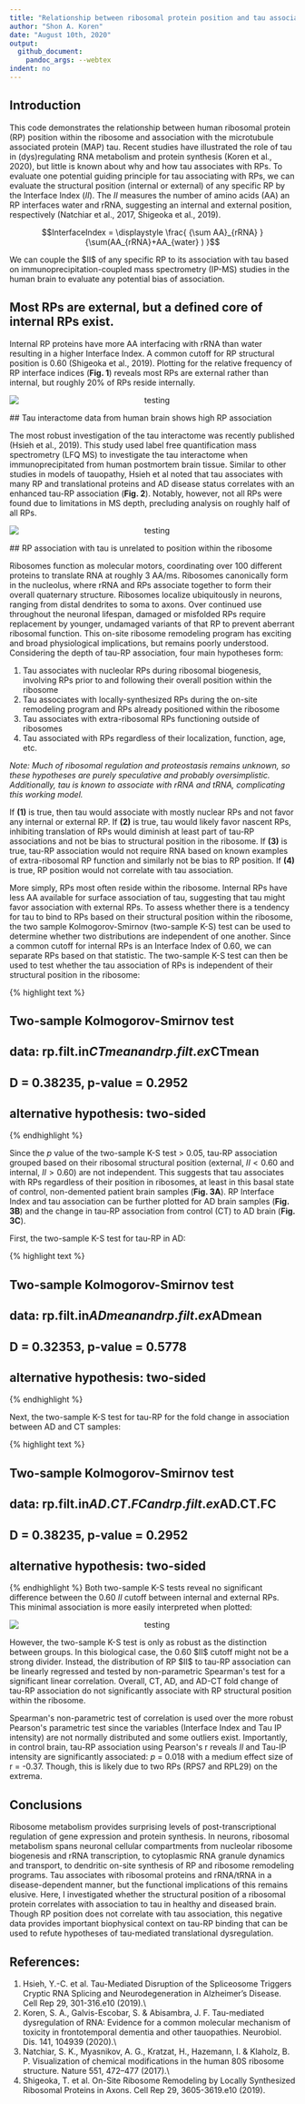 ```yaml
---
title: "Relationship between ribosomal protein position and tau association in Alzheimer's disease"
author: "Shon A. Koren"
date: "August 10th, 2020"
output:
  github_document:
    pandoc_args: --webtex
indent: no
---
```




## Introduction
This code demonstrates the relationship between human ribosomal protein (RP) position within the ribosome and association with the microtubule associated protein (MAP) tau. Recent studies have illustrated the role of tau in (dys)regulating RNA metabolism and protein synthesis (Koren et al., 2020), but little is known about why and how tau associates with RPs. To evaluate one potential guiding principle for tau associating with RPs, we can evaluate the structural position (internal or external) of any specific RP by the Interface Index ($II$). The $II$ measures the number of amino acids (AA) an RP interfaces water and rRNA, suggesting an internal and external position, respectively (Natchiar et al., 2017, Shigeoka et al., 2019).

<p align="center">
$$InterfaceIndex = \displaystyle \frac{ {\sum AA}_{rRNA} } {\sum(AA_{rRNA}+AA_{water} ) }$$
</p>
We can couple the $II$ of any specific RP to its association with tau based on immunoprecipitation-coupled mass spectrometry (IP-MS) studies in the human brain to evaluate any potential bias of association.

## Most RPs are external, but a defined core of internal RPs exist.
Internal RP proteins have more AA interfacing with rRNA than water resulting in a higher Interface Index. A common cutoff for RP structural position is 0.60 (Shigeoka et al., 2019). Plotting for the relative frequency of RP interface indices (**Fig. 1**) reveals most RPs are external rather than internal, but roughly 20% of RPs reside internally.
<p align="center">
<img src="/figs/Tau-RP-Structure/unnamed-chunk-1-1.png" title="testing" alt="testing" style="display: block; margin: auto;" />
</p>
## Tau interactome data from human brain shows high RP association

The most robust investigation of the tau interactome was recently published (Hsieh et al., 2019). This study used label free quantification mass spectrometry (LFQ MS) to investigate the tau interactome when immunoprecipitated from human postmortem brain tissue. Similar to other studies in models of tauopathy, Hsieh et al noted that tau associates with many RP and translational proteins and AD disease status correlates with an enhanced tau-RP association (**Fig. 2**). Notably, however, not all RPs were found due to limitations in MS depth, precluding analysis on roughly half of all RPs.
<p align="center">
<img src="/figs/Tau-RP-Structure/unnamed-chunk-2-1.png" title="testing" alt="testing" style="display: block; margin: auto;" />
</p>
## RP association with tau is unrelated to position within the ribosome

Ribosomes function as molecular motors, coordinating over 100 different proteins to translate RNA at roughly 3 AA/ms. Ribosomes canonically form in the nucleolus, where rRNA and RPs associate together to form their overall quaternary structure. Ribosomes localize ubiquitously in neurons, ranging from distal dendrites to soma to axons. Over continued use throughout the neuronal lifespan, damaged or misfolded RPs require replacement by younger, undamaged variants of that RP to prevent aberrant ribosomal function. This on-site ribosome remodeling program has exciting and broad physiological implications, but remains poorly understood. Considering the depth of tau-RP association, four main hypotheses form:
1. Tau associates with nucleolar RPs during ribosomal biogenesis, involving RPs prior to and following their overall position within the ribosome
2. Tau associates with locally-synthesized RPs during the on-site remodeling program and RPs already positioned within the ribosome
3. Tau associates with extra-ribosomal RPs functioning outside of ribosomes
4. Tau associated with RPs regardless of their localization, function, age, etc.

*Note: Much of ribosomal regulation and proteostasis remains unknown, so these hypotheses are purely speculative and probably oversimplistic. Additionally, tau is known to associate with rRNA and tRNA, complicating this working model.*

If **(1)** is true, then tau would associate with mostly nuclear RPs and not favor any internal or external RP. If **(2)** is true, tau would likely favor nascent RPs, inhibiting translation of RPs would diminish at least part of tau-RP associations and not be bias to structural position in the ribosome. If **(3)** is true, tau-RP association would not require RNA based on known examples of extra-ribosomal RP function and similarly not be bias to RP position. If **(4)** is true, RP position would not correlate with tau association.

More simply, RPs most often reside within the ribosome. Internal RPs have less AA available for surface association of tau, suggesting that tau might favor association with external RPs. To assess whether there is a tendency for tau to bind to RPs based on their structural position within the ribosome, the two sample Kolmogorov-Smirnov (two-sample K-S) test can be used to determine whether two distributions are independent of one another. Since a common cutoff for internal RPs is an Interface Index of 0.60, we can separate RPs based on that statistic. The two-sample K-S test can then be used to test whether the tau association of RPs is independent of their structural position in the ribosome:

{% highlight text %}
## 
## 	Two-sample Kolmogorov-Smirnov test
## 
## data:  rp.filt.in$CTmean and rp.filt.ex$CTmean
## D = 0.38235, p-value = 0.2952
## alternative hypothesis: two-sided
{% endhighlight %}

Since the *p* value of the two-sample K-S test > 0.05, tau-RP association grouped based on their ribosomal structural position (external, $II < 0.60$ and internal, $II > 0.60$) are not independent. This suggests that tau associates with RPs regardless of their position in ribosomes, at least in this basal state of control, non-demented patient brain samples (**Fig. 3A**). RP Interface Index and tau association can be further plotted for AD brain samples (**Fig. 3B**) and the change in tau-RP association from control (CT) to AD brain (**Fig. 3C**).

First, the two-sample K-S test for tau-RP in AD:

{% highlight text %}
## 
## 	Two-sample Kolmogorov-Smirnov test
## 
## data:  rp.filt.in$ADmean and rp.filt.ex$ADmean
## D = 0.32353, p-value = 0.5778
## alternative hypothesis: two-sided
{% endhighlight %}

Next, the two-sample K-S test for tau-RP for the fold change in association between AD and CT samples:

{% highlight text %}
## 
## 	Two-sample Kolmogorov-Smirnov test
## 
## data:  rp.filt.in$AD.CT.FC and rp.filt.ex$AD.CT.FC
## D = 0.38235, p-value = 0.2952
## alternative hypothesis: two-sided
{% endhighlight %}
Both two-sample K-S tests reveal no significant difference between the 0.60 $II$ cutoff between internal and external RPs. This minimal association is more easily interpreted when plotted:
<p align="center">
<img src="/figs/Tau-RP-Structure/unnamed-chunk-6-1.png" title="testing" alt="testing" style="display: block; margin: auto;" />
</p>
However, the two-sample K-S test is only as robust as the distinction between groups. In this biological case, the 0.60 $II$ cutoff might not be a strong divider. Instead, the distribution of RP $II$ to tau-RP association can be linearly regressed and tested by non-parametric Spearman's test for a significant linear correlation. Overall, CT, AD, and AD-CT fold change of tau-RP association do not significantly associate with RP structural position within the ribosome. 

Spearman's non-parametric test of correlation is used over the more robust Pearson's parametric test since the variables (Interface Index and Tau IP intensity) are not normally distributed and some outliers exist. Importantly, in control brain, tau-RP association using Pearson's r reveals $II$ and Tau-IP intensity are significantly associated: *p* = 0.018 with a medium effect size of r = -0.37. Though, this is likely due to two RPs (RPS7 and RPL29) on the extrema.

## Conclusions

Ribosome metabolism provides surprising levels of post-transcriptional regulation of gene expression and protein synthesis. In neurons, ribosomal metabolism spans neuronal cellular compartments from nucleolar ribosome biogenesis and rRNA transcription, to cytoplasmic RNA granule dynamics and transport, to dendritic on-site synthesis of RP and ribosome remodeling programs. Tau associates with ribosomal proteins and rRNA/tRNA in a disease-dependent manner, but the functional implications of this remains elusive. Here, I investigated whether the structural position of a ribosomal protein correlates with association to tau in healthy and diseased brain. Though RP position does not correlate with tau association, this negative data provides important biophysical context on tau-RP binding that can be used to refute hypotheses of tau-mediated translational dysregulation.

## References:

1. Hsieh, Y.-C. et al. Tau-Mediated Disruption of the Spliceosome Triggers Cryptic RNA Splicing and Neurodegeneration in Alzheimer’s Disease. Cell Rep 29, 301-316.e10 (2019).\
2. Koren, S. A., Galvis-Escobar, S. & Abisambra, J. F. Tau-mediated dysregulation of RNA: Evidence for a common molecular mechanism of toxicity in frontotemporal dementia and other tauopathies. Neurobiol. Dis. 141, 104939 (2020).\
3. Natchiar, S. K., Myasnikov, A. G., Kratzat, H., Hazemann, I. & Klaholz, B. P. Visualization of chemical modifications in the human 80S ribosome structure. Nature 551, 472–477 (2017).\
4. Shigeoka, T. et al. On-Site Ribosome Remodeling by Locally Synthesized Ribosomal Proteins in Axons. Cell Rep 29, 3605-3619.e10 (2019).


